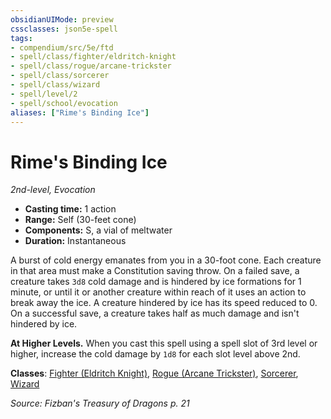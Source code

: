 ```yaml
---
obsidianUIMode: preview
cssclasses: json5e-spell
tags:
- compendium/src/5e/ftd
- spell/class/fighter/eldritch-knight
- spell/class/rogue/arcane-trickster
- spell/class/sorcerer
- spell/class/wizard
- spell/level/2
- spell/school/evocation
aliases: ["Rime's Binding Ice"]
---
```

# Rime's Binding Ice
*2nd-level, Evocation*  

- **Casting time:** 1 action
- **Range:** Self (30-feet cone)
- **Components:** S, a vial of meltwater
- **Duration:** Instantaneous

A burst of cold energy emanates from you in a 30-foot cone. Each creature in that area must make a Constitution saving throw. On a failed save, a creature takes `3d8` cold damage and is hindered by ice formations for 1 minute, or until it or another creature within reach of it uses an action to break away the ice. A creature hindered by ice has its speed reduced to 0. On a successful save, a creature takes half as much damage and isn't hindered by ice.

**At Higher Levels.** When you cast this spell using a spell slot of 3rd level or higher, increase the cold damage by `1d8` for each slot level above 2nd.

**Classes**: [Fighter (Eldritch Knight)](5E2014官方资源/classes/fighter-eldritch-knight.md), [Rogue (Arcane Trickster)](5E2014官方资源/classes/rogue-arcane-trickster.md), [Sorcerer](5E2014官方资源/classes/sorcerer.md), [Wizard](5E2014官方资源/classes/wizard.md)

*Source: Fizban's Treasury of Dragons p. 21*